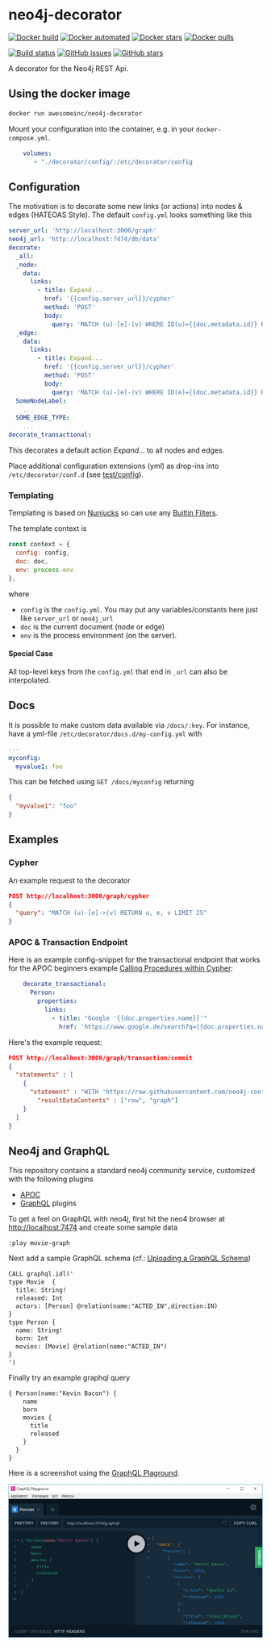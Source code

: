 # neo4j-decorator

[![Docker build](https://img.shields.io/docker/build/awesomeinc/neo4j-decorator.svg?logo=docker)](https://hub.docker.com/r/awesomeinc/neo4j-decorator/builds/)
[![Docker automated](https://img.shields.io/docker/automated/awesomeinc/neo4j-decorator.svg?logo=docker)](https://hub.docker.com/r/awesomeinc/neo4j-decorator/)
[![Docker stars](https://img.shields.io/docker/stars/awesomeinc/neo4j-decorator.svg?logo=docker)](https://hub.docker.com/r/awesomeinc/neo4j-decorator/)
[![Docker pulls](https://img.shields.io/docker/pulls/awesomeinc/neo4j-decorator.svg?logo=docker)](https://hub.docker.com/r/awesomeinc/neo4j-decorator/)

[![Build status](https://img.shields.io/travis/awesome-inc/neo4j-decorator.svg?logo=travis)](https://travis-ci.com/awesome-inc/neo4j-decorator/)
[![GitHub issues](https://img.shields.io/github/issues/awesome-inc/neo4j-decorator.svg?logo=github "GitHub issues")](https://github.com/awesome-inc/neo4j-decorator)
[![GitHub stars](https://img.shields.io/github/stars/awesome-inc/neo4j-decorator.svg?logo=github "GitHub stars")](https://github.com/awesome-inc/neo4j-decorator)

A decorator for the Neo4j REST Api.

## Using the docker image

```bash
docker run awesomeinc/neo4j-decorator
```

Mount your configuration into the container, e.g. in your `docker-compose.yml`.

```yml
    volumes:
       - "./decorator/config/:/etc/decorator/config
```

## Configuration

The motivation is to decorate some new links (or actions) into nodes & edges (HATEOAS Style).
The default `config.yml` looks something like this

```yml
server_url: 'http://localhost:3000/graph'
neo4j_url: 'http://localhost:7474/db/data'
decorate:
  _all:
  _node:
    data:
      links:
        - title: Expand...
          href: '{{config.server_url}}/cypher'
          method: 'POST'
          body:
            query: 'MATCH (u)-[e]-(v) WHERE ID(u)={{doc.metadata.id}} RETURN u,e,v'
  _edge:
    data:
      links:
        - title: Expand...
          href: '{{config.server_url}}/cypher'
          method: 'POST'
          body:
            query: 'MATCH (u)-[e]-(v) WHERE ID(e)={{doc.metadata.id}} RETURN u,e,v'
  SomeNodeLabel:
    ...
  SOME_EDGE_TYPE:
    ...
decorate_transactional:
```

This decorates a default action _Expand..._ to all nodes and edges.

Place additional configuration extensions (yml) as drop-ins into `/etc/decorator/conf.d` (see [test/config](./test/config)).

### Templating

Templating is based on [Nunjucks](https://mozilla.github.io/nunjucks/) so can use any [Builtin Filters](https://mozilla.github.io/nunjucks/templating.html#builtin-filters).

The template context is

```javascript
const context = {
  config: config,
  doc: doc,
  env: process.env
};
```

where

- `config` is the `config.yml`. You may put any variables/constants here just like `server_url` or `neo4j_url`
- `doc` is the current document (node or edge)
- `env` is the process environment (on the server).

#### Special Case

All top-level keys from the `config.yml` that end in `_url` can also be interpolated.

## Docs

It is possible to make custom data available via `/docs/:key`. For instance, have a yml-file `/etc/decorator/docs.d/my-config.yml` with

```yml
---
myconfig:
  myvalue1: foo
```

This can be fetched using `GET /docs/myconfig` returning

```json
{
  "myvalue1": "foo"
}
```

## Examples

### Cypher

An example request to the decorator

```json
POST http://localhost:3000/graph/cypher
{
  "query": "MATCH (u)-[e]->(v) RETURN u, e, v LIMIT 25"
}
```

### APOC & Transaction Endpoint

Here is an example config-snippet for the transactional endpoint that works for the APOC beginners example [Calling Procedures within Cypher](https://neo4j-contrib.github.io/neo4j-apoc-procedures/#_calling_procedures_within_cypher):

```yml
    decorate_transactional:
      Person:
        properties:
          links:
            - title: "Google '{{doc.properties.name}}'"
              href: 'https://www.google.de/search?q={{doc.properties.name}}'
```

Here's the example request:

```json
POST http://localhost:3000/graph/transaction/commit
{
  "statements" : [
    {
      "statement" : "WITH 'https://raw.githubusercontent.com/neo4j-contrib/neo4j-apoc-procedures/3.2/src/test/resources/person.json' AS url\nCALL apoc.load.json(url) YIELD value as person\nMERGE (p:Person {name:person.name})\nON CREATE SET p.age = person.age, p.children = size(person.children)\nRETURN p",
        "resultDataContents" : ["row", "graph"]
    }
  ]
}
```

## Neo4j and GraphQL

This repository contains a standard neo4j community service, customized with the following plugins

- [APOC](https://github.com/neo4j-contrib/neo4j-apoc-procedures)
- [GraphQL](https://github.com/neo4j-graphql/neo4j-graphql) plugins

To get a feel on GraphQL with neo4j, first hit the neo4 browser at
[http://localhost:7474](http://localhost:7474) and create some sample data

```cypher
:play movie-graph
```

Next add a sample GraphQL schema (cf.: [Uploading a GraphQL Schema](https://github.com/neo4j-graphql/neo4j-graphql#uploading-a-graphql-schema))

```cypher
CALL graphql.idl('
type Movie  {
  title: String!
  released: Int
  actors: [Person] @relation(name:"ACTED_IN",direction:IN)
}
type Person {
  name: String!
  born: Int
  movies: [Movie] @relation(name:"ACTED_IN")
}
')
```

Finally try an example graphql query

```graphiql
{ Person(name:"Kevin Bacon") {
    name
    born
    movies {
      title
      released
    }
  }
}
```

Here is a screenshot using the [GraphQL Plaground](https://github.com/prisma/graphql-playground).

![GraphQL Playground](img/graphql-playground.jpg)
